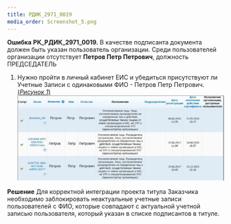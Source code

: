 ```yaml
---
title: РДИК_2971_0019
media_order: Screenshot_5.png
---
```


**Ошибка**
**РК_РДИК_2971_0019.** В качестве подписанта документа должен быть указан пользователь организации. Среди пользователей организации отсутствует **Петров Петр Петрович**, должность ПРЕДСЕДАТЕЛЬ
1. Нужно пройти в личный кабинет ЕИС и убедиться присутствуют ли Учетные Записи с одинаковыми ФИО - Петров Петр Петрович.
[(*Рисунок 1*)](#ris-1) ![Рисунок 1. ](Screenshot_5.png?id=ris-1)

**Решение**
Для корректной интеграции проекта титула Заказчика необходимо заблокировать неактуальные учетные записи пользователей с ФИО, которые совпадают с актуальной учетной записью пользователя, который указан в списке подписантов в титуле.